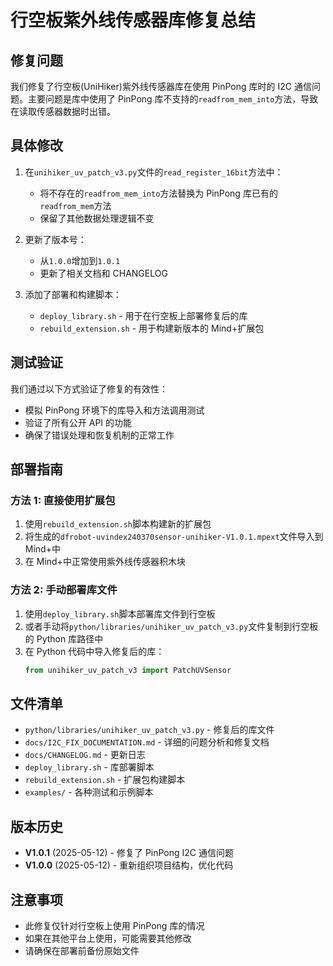 # 行空板紫外线传感器库修复总结

## 修复问题

我们修复了行空板(UniHiker)紫外线传感器库在使用 PinPong 库时的 I2C 通信问题。主要问题是库中使用了 PinPong 库不支持的`readfrom_mem_into`方法，导致在读取传感器数据时出错。

## 具体修改

1. 在`unihiker_uv_patch_v3.py`文件的`read_register_16bit`方法中：

   - 将不存在的`readfrom_mem_into`方法替换为 PinPong 库已有的`readfrom_mem`方法
   - 保留了其他数据处理逻辑不变

2. 更新了版本号：

   - 从`1.0.0`增加到`1.0.1`
   - 更新了相关文档和 CHANGELOG

3. 添加了部署和构建脚本：
   - `deploy_library.sh` - 用于在行空板上部署修复后的库
   - `rebuild_extension.sh` - 用于构建新版本的 Mind+扩展包

## 测试验证

我们通过以下方式验证了修复的有效性：

- 模拟 PinPong 环境下的库导入和方法调用测试
- 验证了所有公开 API 的功能
- 确保了错误处理和恢复机制的正常工作

## 部署指南

### 方法 1: 直接使用扩展包

1. 使用`rebuild_extension.sh`脚本构建新的扩展包
2. 将生成的`dfrobot-uvindex240370sensor-unihiker-V1.0.1.mpext`文件导入到 Mind+中
3. 在 Mind+中正常使用紫外线传感器积木块

### 方法 2: 手动部署库文件

1. 使用`deploy_library.sh`脚本部署库文件到行空板
2. 或者手动将`python/libraries/unihiker_uv_patch_v3.py`文件复制到行空板的 Python 库路径中
3. 在 Python 代码中导入修复后的库：
   ```python
   from unihiker_uv_patch_v3 import PatchUVSensor
   ```

## 文件清单

- `python/libraries/unihiker_uv_patch_v3.py` - 修复后的库文件
- `docs/I2C_FIX_DOCUMENTATION.md` - 详细的问题分析和修复文档
- `docs/CHANGELOG.md` - 更新日志
- `deploy_library.sh` - 库部署脚本
- `rebuild_extension.sh` - 扩展包构建脚本
- `examples/` - 各种测试和示例脚本

## 版本历史

- **V1.0.1** (2025-05-12) - 修复了 PinPong I2C 通信问题
- **V1.0.0** (2025-05-12) - 重新组织项目结构，优化代码

## 注意事项

- 此修复仅针对行空板上使用 PinPong 库的情况
- 如果在其他平台上使用，可能需要其他修改
- 请确保在部署前备份原始文件
